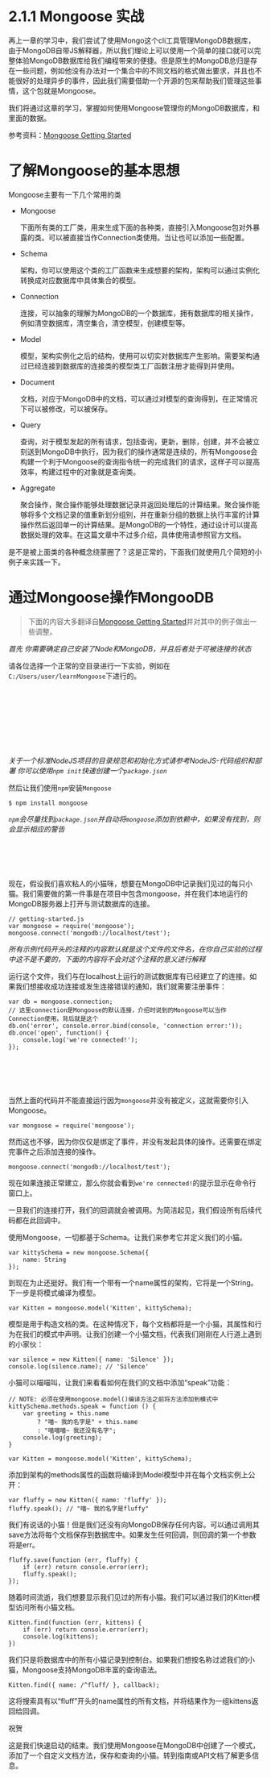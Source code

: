 2.1.1 Mongoose 实战
===

再上一章的学习中，我们尝试了使用Mongo这个cli工具管理MongoDB数据库，由于MongoDB自带JS解释器，所以我们理论上可以使用一个简单的接口就可以完整体验MongoDB数据库给我们编程带来的便捷。但是原生的MongoDB总归是存在一些问题，例如他没有办法对一个集合中的不同文档的格式做出要求，并且也不能很好的处理异步的事件，因此我们需要借助一个开源的包来帮助我们管理这些事情，这个包就是Mongoose。

我们将通过这章的学习，掌握如何使用Mongoose管理你的MongoDB数据库，和里面的数据。

参考资料：[Mongoose Getting Started](https://mongoosejs.com/docs/index.html)

# 了解Mongoose的基本思想

Mongoose主要有一下几个常用的类

- Mongoose

    下面所有类的工厂类，用来生成下面的各种类，直接引入Mongoose包对外暴露的类。可以被直接当作Connection类使用。当让也可以添加一些配置。

- Schema
    
    架构，你可以使用这个类的工厂函数来生成想要的架构，架构可以通过实例化转换成对应数据库中具体集合的模型。

- Connection

    连接，可以抽象的理解为MongoDB的一个数据库，拥有数据库的相关操作，例如清空数据库，清空集合，清空模型，创建模型等。

- Model

    模型，架构实例化之后的结构，使用可以切实对数据库产生影响。需要架构通过已经连接到数据库的连接类的模型类工厂函数注册才能得到并使用。

- Document

    文档，对应于MongoDB中的文档，可以通过对模型的查询得到，在正常情况下可以被修改，可以被保存。

- Query

    查询，对于模型发起的所有请求，包括查询，更新，删除，创建，并不会被立刻送到MongoDB中执行，因为我们的操作通常是连续的，所有Mongoose会构建一个利于Mongoose的查询指令统一的完成我们的请求，这样子可以提高效率，构建过程中的对象就是查询类。

- Aggregate

    聚合操作，聚合操作能够处理数据记录并返回处理后的计算结果。聚合操作能够将多个文档记录的值重新划分组别，并在重新分组的数据上执行丰富的计算操作然后返回单一的计算结果。是MongoDB的一个特性，通过设计可以提高数据处理的效率。在这篇文章中不过多介绍，具体使用请参照官方文档。

是不是被上面类的各种概念绕蒙圈了？这是正常的，下面我们就使用几个简短的小例子来实践一下。

# 通过Mongoose操作MongooDB

> 下面的内容大多翻译自[Mongoose Getting Started](https://mongoosejs.com/docs/index.html)并对其中的例子做出一些调整。

*首先 你需要确定自己安装了Node和MongoDB，并且后者处于可被连接的状态*

请各位选择一个正常的空目录进行一下实验，例如在`C:/Users/user/learnMongoose`下进行的。

<p style="color: transparent;">求求你们，不要在系统路径里面乱搞了，做实验的时候多动动脑子，为啥有的人非常青睐于在NodeJS或者Notepad++或者是MongoDB的安装目录来搞东搞西的，你觉得这有必要么？做开发没有什么比一个空白的目录更好的了，没有人会在所用语言的解释器或者编辑器或者依赖的安装位置玩，就像是画画，没有什么比一张空白的画布更好的东西了，也没有那个画家在油漆桶中作画或者跑到自己画框的生产车间在锯木机上作画。</p>

*关于一个标准NodeJS项目的目录规范和初始化方式请参考NodeJS-代码组织和部署 你可以使用`npm init`快速创建一个`package.json`*

然后让我们使用`npm`安装`Mongoose`

    $ npm install mongoose

*`npm`会尽量找到`package.json`并自动将`mongoose`添加到依赖中，如果没有找到，则会显示相应的警告*

<p style="color: transparent;">有任何警告请各位看看报错的英文吧，作者作为一个英语四级仅仅380分的渣渣都看得懂，你要是实在看不懂请借助各种翻译软件或者搜索引擎，而且别看见警告当错误。警告通常是善意的提醒，错误才是致命的。</p>

现在，假设我们喜欢粘人的小猫咪，想要在MongoDB中记录我们见过的每只小猫。我们需要做的第一件事是在项目中包含mongoose，并在我们本地运行的MongoDB服务器上打开与测试数据库的连接。

    // getting-started.js
    var mongoose = require('mongoose');
    mongoose.connect('mongodb://localhost/test');

*所有示例代码开头的注释的内容默认就是这个文件的文件名，在你自己实验的过程中这不是不要的，下面的内容将不会对这个注释的意义进行解释*

运行这个文件，我们与在localhost上运行的测试数据库有已经建立了的连接。如果我们想接收成功连接或发生连接错误的通知，我们就需要注册事件：

    var db = mongoose.connection;
    // 这里connection是Mongoose的默认连接，介绍时说到的Mongoose可以当作Connection使用，背后就是这个
    db.on('error', console.error.bind(console, 'connection error:'));
    db.once('open', function() {
        console.log('we're connected!');
    });

<p style="color: transparent;">有的时候代码需要自己添加响应的前后文，因为不是所有人都能像你的父母一样包办你的所有，具体需要添加什么应该有一些独立的思考，但是作者迫于某些压力，必须给你们提供一些帮助，如果你发现了这行小字，请独立思考完成例子。<p>

当然上面的代码并不能直接运行因为`mongoose`并没有被定义，这就需要你引入Mongoose。

    var mongoose = require('mongoose');

然而这也不够，因为你仅仅是绑定了事件，并没有发起具体的操作。还需要在绑定完事件之后添加连接的操作。

    mongoose.connect('mongodb://localhost/test');

现在如果连接正常建立，那么你就会看到`we're connected!`的提示显示在命令行窗口上。

一旦我们的连接打开，我们的回调就会被调用。为简洁起见，我们假设所有后续代码都在此回调中。

使用Mongoose，一切都基于Schema。让我们来参考它并定义我们的小猫。

    var kittySchema = new mongoose.Schema({
        name: String
    });

到现在为止还挺好。我们有一个带有一个name属性的架构，它将是一个String。下一步是将模式编译为模型。

    var Kitten = mongoose.model('Kitten', kittySchema);

模型是用于构造文档的类。在这种情况下，每个文档都将是一个小猫，其属性和行为在我们的模式中声明。让我们创建一个小猫文档，代表我们刚刚在人行道上遇到的小家伙：

    var silence = new Kitten({ name: 'Silence' });
    console.log(silence.name); // 'Silence'

小猫可以喵喵叫，让我们来看看如何在我们的文档中添加“speak”功能：

    // NOTE: 必须在使用mongoose.model()编译方法之前将方法添加到模式中
    kittySchema.methods.speak = function () {
        var greeting = this.name
            ? "喵~ 我的名字是" + this.name
            : "喵喵喵~ 我还没有名字";
        console.log(greeting);
    }

    var Kitten = mongoose.model('Kitten', kittySchema);

添加到架构的methods属性的函数将编译到Model模型中并在每个文档实例上公开：

    var fluffy = new Kitten({ name: 'fluffy' });
    fluffy.speak(); // "喵~ 我的名字是fluffy"

我们有说话的小猫！但是我们还没有向MongoDB保存任何内容。可以通过调用其save方法将每个文档保存到数据库中。如果发生任何回调，则回调的第一个参数将是err。

    fluffy.save(function (err, fluffy) {
        if (err) return console.error(err);
        fluffy.speak();
    });

随着时间流逝，我们想要显示我们见过的所有小猫。我们可以通过我们的Kitten模型访问所有小猫文档。

    Kitten.find(function (err, kittens) {
        if (err) return console.error(err);
        console.log(kittens);
    })

我们只是将数据库中的所有小猫记录到控制台。如果我们想按名称过滤我们的小猫，Mongoose支持MongoDB丰富的查询语法。

    Kitten.find({ name: /^fluff/ }, callback);

这将搜索具有以“fluff”开头的name属性的所有文档，并将结果作为一组kittens返回给回调。

祝贺

这是我们快速启动的结束。我们使用Mongoose在MongoDB中创建了一个模式，添加了一个自定义文档方法，保存和查询的小猫。转到指南或API文档了解更多信息。